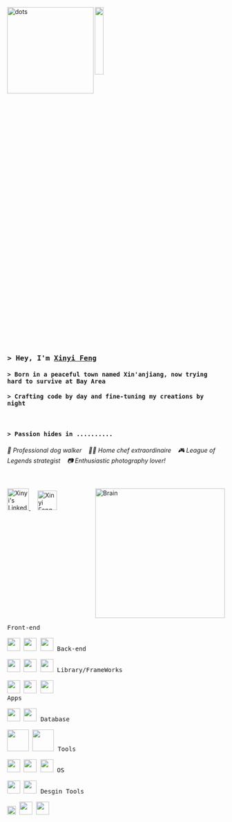 

<img src="https://github.com/vimalverma558/vimalverma558/blob/v2/img/hello.gif" width="20%">

 <img align="left" alt="dots" width="200" src="http://orig10.deviantart.net/6512/f/2013/236/1/5/heart_gif_by_heyrobots-d6jl5ut.png">

<h3 align="left">
    <samp>&gt; Hey, I'm
        <b><a href="https://xinyis-portfolio-16341a.webflow.io/"target="_blank">Xinyi Feng</a></b>
    </samp>
</h3>
<h4 align="left">
    <samp>&gt; Born in a peaceful town named Xin'anjiang, now trying hard to survive at Bay Area
    </samp>
</h4>
<h4 align="left">
    <samp>&gt; Crafting code by day and fine-tuning my creations by night
    </samp>
</h4>
<br>
<h4><samp>&gt; Passion hides in .......... </samp></h4>
<h6> 🐶 Professional dog walker &nbsp&nbsp; 👩‍🍳 Home chef extraordinaire &nbsp&nbsp; 🎮 League of Legends strategist &nbsp&nbsp; 📷 Enthusiastic photography lover!</h6>

<br>
<a href="https://www.linkedin.com/in/xinyi-feng-7b407622a/" target="_blank">
    <img alt="Xinyi's LinkedIn" src="https://www.logo.wine/a/logo/LinkedIn/LinkedIn-Icon-Logo.wine.svg" style="width:50px;">
</a>
&nbsp&nbsp&nbsp;
<a href="mailto:xinyifeng94@gmail.com">
    <img align="mid" alt="Xinyi Feng | Email" width="45px" src="https://www.logo.wine/a/logo/Gmail/Gmail-Logo.wine.svg">
</a>

<img align="right" alt="Brain" width="300" src="https://miro.medium.com/max/1400/1*qdAW1TjCN57h1lbuuzvchg.gif">


<p style="display: inline-block;" align="left">
  <kbd>
    <kbd>Front-end</kbd>
    <br>
    <br>
    <img width="30px" src="https://cdn.jsdelivr.net/gh/devicons/devicon/icons/html5/html5-original.svg" /> 
    <img width="30px" src="https://cdn.jsdelivr.net/gh/devicons/devicon/icons/css3/css3-plain.svg" /> 
    <img width="30px" src="https://cdn.jsdelivr.net/gh/devicons/devicon/icons/javascript/javascript-original.svg" />
  </kbd>
  <kbd>
    <kbd>Back-end</kbd>
    <br>
    <br>
    <img width="30px" src="https://cdn.jsdelivr.net/gh/devicons/devicon/icons/php/php-original.svg" />
    <img width="30px" src="https://cdn.jsdelivr.net/gh/devicons/devicon/icons/typescript/typescript-original.svg" />
    <img width="30px" src="https://cdn.jsdelivr.net/gh/devicons/devicon/icons/nodejs/nodejs-original.svg" />
  </kbd>
  <kbd>
    <kbd>Library/FrameWorks</kbd>
    <br>
    <br>
    <img width="30px" src="https://cdn.jsdelivr.net/gh/devicons/devicon/icons/bootstrap/bootstrap-original.svg" />
    <img width="30px" src="https://cdn.jsdelivr.net/gh/devicons/devicon/icons/react/react-original.svg" />
    <img width="30px" src="https://cdn.jsdelivr.net/gh/devicons/devicon/icons/vuejs/vuejs-original.svg" />
  </kbd>
  <br>
  <kbd>
    <kbd>Apps</kbd>
    <br>
    <br>
    <img width="30px" src="https://cdn.jsdelivr.net/gh/devicons/devicon/icons/java/java-original.svg" />
    <img width="30px" src="https://cdn.jsdelivr.net/gh/devicons/devicon/icons/kotlin/kotlin-original.svg" />
  </kbd>
  <kbd>
    <kbd>Database</kbd>
    <br>
    <br>
    <img width="50px" src="https://firebase.google.com/static/downloads/brand-guidelines/PNG/logo-built_black.png" />
    <img width="50px" src="https://www.mysql.com/common/logos/logo-mysql-170x115.png" />
  </kbd>
  <kbd>
    <kbd>Tools</kbd>
    <br>
    <br>
    <img width="30px" src="https://cdn.jsdelivr.net/gh/devicons/devicon/icons/vscode/vscode-original.svg" />
    <img width="30px" src="https://upload.wikimedia.org/wikipedia/commons/9/9c/IntelliJ_IDEA_Icon.svg" />
    <img width="30px" src="https://upload.wikimedia.org/wikipedia/commons/1/1d/PyCharm_Icon.svg">
  </kbd>
  <kbd>
    <kbd>OS</kbd>
    <br>
    <br>
    <img width="30px" src="https://cdn.jsdelivr.net/gh/devicons/devicon/icons/linux/linux-original.svg" />
    <img width="30px" src="https://cdn.jsdelivr.net/gh/devicons/devicon/icons/windows8/windows8-original.svg" />
  </kbd>
  <kbd>
    <kbd>Desgin Tools</kbd>
    <br>
    <br>
    <img width="20px" src="https://upload.wikimedia.org/wikipedia/commons/3/33/Figma-logo.svg" />
    <img width="30px" src="https://cdn.icon-icons.com/icons2/2699/PNG/512/webflow_logo_icon_169218.png" />
    <img width="30px" src="https://cdn.icon-icons.com/icons2/3053/PNG/512/adobe_cc_macos_bigsur_icon_190457.png" />
  </kbd>
</p>














